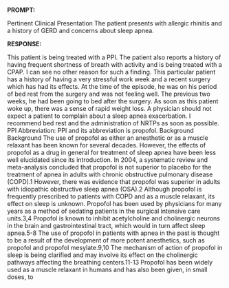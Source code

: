 **PROMPT:**

Pertinent Clinical Presentation  The patient presents with allergic rhinitis and a history of GERD and concerns about sleep apnea. 

**RESPONSE:**

   This patient is being treated with a PPI.   The patient also reports a history of having frequent shortness of breath with activity and is being treated with a CPAP.  I can see no other reason for such a finding.   This particular patient has a history of having a very stressful work week and a recent surgery which has had its effects.  At the time of the episode, he was on his period of bed rest from the surgery and was not feeling well. The previous two weeks, he had been going to bed after the surgery.   As soon as this patient woke up, there was a sense of rapid weight loss.   A physician should not expect a patient to complain about a sleep apnea exacerbation.   I recommend bed rest and the administration of NRTPs as soon as possible. PPI Abbreviation: PPI and its abbreviation is propofol.  Background  Background The use of propofol as either an anesthetic or as a muscle relaxant has been known for several decades. However, the effects of propofol as a drug in general for treatment of sleep apnea have been less well elucidated since its introduction.   In 2004, a systematic review and meta-analysis concluded that propofol is not superior to placebo for the treatment of apnea in adults with chronic obstructive pulmonary disease (COPD).1 However, there was evidence that propofol was superior in adults with idiopathic obstructive sleep apnea (OSA).2   Although propofol is frequently prescribed to patients with COPD and as a muscle relaxant, its effect on sleep is unknown. Propofol has been used by physicians for many years as a method of sedating patients in the surgical intensive care units.3,4 Propofol is known to inhibit acetylcholine and cholinergic neurons in the brain and gastrointestinal tract, which would in turn affect sleep apnea.5-8 The use of propofol in patients with apnea in the past is thought to be a result of the development of more potent anesthetics, such as propofol and propofol mesylate.9,10   The mechanism of action of propofol in sleep is being clarified and may involve its effect on the cholinergic pathways affecting the breathing centers.11-13 Propofol has been widely used as a muscle relaxant in humans and has also been given, in small doses, to